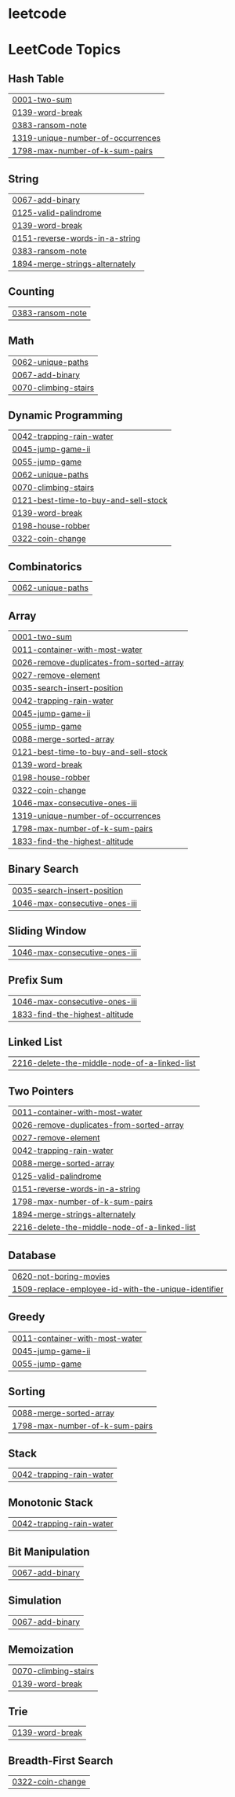 # leetcode
<!---LeetCode Topics Start-->
# LeetCode Topics
## Hash Table
|  |
| ------- |
| [0001-two-sum](https://github.com/yongbin4/leetcode/tree/master/0001-two-sum) |
| [0139-word-break](https://github.com/yongbin4/leetcode/tree/master/0139-word-break) |
| [0383-ransom-note](https://github.com/yongbin4/leetcode/tree/master/0383-ransom-note) |
| [1319-unique-number-of-occurrences](https://github.com/yongbin4/leetcode/tree/master/1319-unique-number-of-occurrences) |
| [1798-max-number-of-k-sum-pairs](https://github.com/yongbin4/leetcode/tree/master/1798-max-number-of-k-sum-pairs) |
## String
|  |
| ------- |
| [0067-add-binary](https://github.com/yongbin4/leetcode/tree/master/0067-add-binary) |
| [0125-valid-palindrome](https://github.com/yongbin4/leetcode/tree/master/0125-valid-palindrome) |
| [0139-word-break](https://github.com/yongbin4/leetcode/tree/master/0139-word-break) |
| [0151-reverse-words-in-a-string](https://github.com/yongbin4/leetcode/tree/master/0151-reverse-words-in-a-string) |
| [0383-ransom-note](https://github.com/yongbin4/leetcode/tree/master/0383-ransom-note) |
| [1894-merge-strings-alternately](https://github.com/yongbin4/leetcode/tree/master/1894-merge-strings-alternately) |
## Counting
|  |
| ------- |
| [0383-ransom-note](https://github.com/yongbin4/leetcode/tree/master/0383-ransom-note) |
## Math
|  |
| ------- |
| [0062-unique-paths](https://github.com/yongbin4/leetcode/tree/master/0062-unique-paths) |
| [0067-add-binary](https://github.com/yongbin4/leetcode/tree/master/0067-add-binary) |
| [0070-climbing-stairs](https://github.com/yongbin4/leetcode/tree/master/0070-climbing-stairs) |
## Dynamic Programming
|  |
| ------- |
| [0042-trapping-rain-water](https://github.com/yongbin4/leetcode/tree/master/0042-trapping-rain-water) |
| [0045-jump-game-ii](https://github.com/yongbin4/leetcode/tree/master/0045-jump-game-ii) |
| [0055-jump-game](https://github.com/yongbin4/leetcode/tree/master/0055-jump-game) |
| [0062-unique-paths](https://github.com/yongbin4/leetcode/tree/master/0062-unique-paths) |
| [0070-climbing-stairs](https://github.com/yongbin4/leetcode/tree/master/0070-climbing-stairs) |
| [0121-best-time-to-buy-and-sell-stock](https://github.com/yongbin4/leetcode/tree/master/0121-best-time-to-buy-and-sell-stock) |
| [0139-word-break](https://github.com/yongbin4/leetcode/tree/master/0139-word-break) |
| [0198-house-robber](https://github.com/yongbin4/leetcode/tree/master/0198-house-robber) |
| [0322-coin-change](https://github.com/yongbin4/leetcode/tree/master/0322-coin-change) |
## Combinatorics
|  |
| ------- |
| [0062-unique-paths](https://github.com/yongbin4/leetcode/tree/master/0062-unique-paths) |
## Array
|  |
| ------- |
| [0001-two-sum](https://github.com/yongbin4/leetcode/tree/master/0001-two-sum) |
| [0011-container-with-most-water](https://github.com/yongbin4/leetcode/tree/master/0011-container-with-most-water) |
| [0026-remove-duplicates-from-sorted-array](https://github.com/yongbin4/leetcode/tree/master/0026-remove-duplicates-from-sorted-array) |
| [0027-remove-element](https://github.com/yongbin4/leetcode/tree/master/0027-remove-element) |
| [0035-search-insert-position](https://github.com/yongbin4/leetcode/tree/master/0035-search-insert-position) |
| [0042-trapping-rain-water](https://github.com/yongbin4/leetcode/tree/master/0042-trapping-rain-water) |
| [0045-jump-game-ii](https://github.com/yongbin4/leetcode/tree/master/0045-jump-game-ii) |
| [0055-jump-game](https://github.com/yongbin4/leetcode/tree/master/0055-jump-game) |
| [0088-merge-sorted-array](https://github.com/yongbin4/leetcode/tree/master/0088-merge-sorted-array) |
| [0121-best-time-to-buy-and-sell-stock](https://github.com/yongbin4/leetcode/tree/master/0121-best-time-to-buy-and-sell-stock) |
| [0139-word-break](https://github.com/yongbin4/leetcode/tree/master/0139-word-break) |
| [0198-house-robber](https://github.com/yongbin4/leetcode/tree/master/0198-house-robber) |
| [0322-coin-change](https://github.com/yongbin4/leetcode/tree/master/0322-coin-change) |
| [1046-max-consecutive-ones-iii](https://github.com/yongbin4/leetcode/tree/master/1046-max-consecutive-ones-iii) |
| [1319-unique-number-of-occurrences](https://github.com/yongbin4/leetcode/tree/master/1319-unique-number-of-occurrences) |
| [1798-max-number-of-k-sum-pairs](https://github.com/yongbin4/leetcode/tree/master/1798-max-number-of-k-sum-pairs) |
| [1833-find-the-highest-altitude](https://github.com/yongbin4/leetcode/tree/master/1833-find-the-highest-altitude) |
## Binary Search
|  |
| ------- |
| [0035-search-insert-position](https://github.com/yongbin4/leetcode/tree/master/0035-search-insert-position) |
| [1046-max-consecutive-ones-iii](https://github.com/yongbin4/leetcode/tree/master/1046-max-consecutive-ones-iii) |
## Sliding Window
|  |
| ------- |
| [1046-max-consecutive-ones-iii](https://github.com/yongbin4/leetcode/tree/master/1046-max-consecutive-ones-iii) |
## Prefix Sum
|  |
| ------- |
| [1046-max-consecutive-ones-iii](https://github.com/yongbin4/leetcode/tree/master/1046-max-consecutive-ones-iii) |
| [1833-find-the-highest-altitude](https://github.com/yongbin4/leetcode/tree/master/1833-find-the-highest-altitude) |
## Linked List
|  |
| ------- |
| [2216-delete-the-middle-node-of-a-linked-list](https://github.com/yongbin4/leetcode/tree/master/2216-delete-the-middle-node-of-a-linked-list) |
## Two Pointers
|  |
| ------- |
| [0011-container-with-most-water](https://github.com/yongbin4/leetcode/tree/master/0011-container-with-most-water) |
| [0026-remove-duplicates-from-sorted-array](https://github.com/yongbin4/leetcode/tree/master/0026-remove-duplicates-from-sorted-array) |
| [0027-remove-element](https://github.com/yongbin4/leetcode/tree/master/0027-remove-element) |
| [0042-trapping-rain-water](https://github.com/yongbin4/leetcode/tree/master/0042-trapping-rain-water) |
| [0088-merge-sorted-array](https://github.com/yongbin4/leetcode/tree/master/0088-merge-sorted-array) |
| [0125-valid-palindrome](https://github.com/yongbin4/leetcode/tree/master/0125-valid-palindrome) |
| [0151-reverse-words-in-a-string](https://github.com/yongbin4/leetcode/tree/master/0151-reverse-words-in-a-string) |
| [1798-max-number-of-k-sum-pairs](https://github.com/yongbin4/leetcode/tree/master/1798-max-number-of-k-sum-pairs) |
| [1894-merge-strings-alternately](https://github.com/yongbin4/leetcode/tree/master/1894-merge-strings-alternately) |
| [2216-delete-the-middle-node-of-a-linked-list](https://github.com/yongbin4/leetcode/tree/master/2216-delete-the-middle-node-of-a-linked-list) |
## Database
|  |
| ------- |
| [0620-not-boring-movies](https://github.com/yongbin4/leetcode/tree/master/0620-not-boring-movies) |
| [1509-replace-employee-id-with-the-unique-identifier](https://github.com/yongbin4/leetcode/tree/master/1509-replace-employee-id-with-the-unique-identifier) |
## Greedy
|  |
| ------- |
| [0011-container-with-most-water](https://github.com/yongbin4/leetcode/tree/master/0011-container-with-most-water) |
| [0045-jump-game-ii](https://github.com/yongbin4/leetcode/tree/master/0045-jump-game-ii) |
| [0055-jump-game](https://github.com/yongbin4/leetcode/tree/master/0055-jump-game) |
## Sorting
|  |
| ------- |
| [0088-merge-sorted-array](https://github.com/yongbin4/leetcode/tree/master/0088-merge-sorted-array) |
| [1798-max-number-of-k-sum-pairs](https://github.com/yongbin4/leetcode/tree/master/1798-max-number-of-k-sum-pairs) |
## Stack
|  |
| ------- |
| [0042-trapping-rain-water](https://github.com/yongbin4/leetcode/tree/master/0042-trapping-rain-water) |
## Monotonic Stack
|  |
| ------- |
| [0042-trapping-rain-water](https://github.com/yongbin4/leetcode/tree/master/0042-trapping-rain-water) |
## Bit Manipulation
|  |
| ------- |
| [0067-add-binary](https://github.com/yongbin4/leetcode/tree/master/0067-add-binary) |
## Simulation
|  |
| ------- |
| [0067-add-binary](https://github.com/yongbin4/leetcode/tree/master/0067-add-binary) |
## Memoization
|  |
| ------- |
| [0070-climbing-stairs](https://github.com/yongbin4/leetcode/tree/master/0070-climbing-stairs) |
| [0139-word-break](https://github.com/yongbin4/leetcode/tree/master/0139-word-break) |
## Trie
|  |
| ------- |
| [0139-word-break](https://github.com/yongbin4/leetcode/tree/master/0139-word-break) |
## Breadth-First Search
|  |
| ------- |
| [0322-coin-change](https://github.com/yongbin4/leetcode/tree/master/0322-coin-change) |
<!---LeetCode Topics End-->